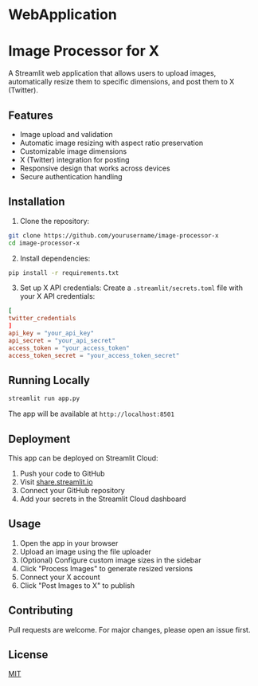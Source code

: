 # WebApplication
# Image Processor for X

A Streamlit web application that allows users to upload images, automatically resize them to specific dimensions, and post them to X (Twitter).

## Features

- Image upload and validation
- Automatic image resizing with aspect ratio preservation
- Customizable image dimensions
- X (Twitter) integration for posting
- Responsive design that works across devices
- Secure authentication handling

## Installation

1. Clone the repository:
```bash
git clone https://github.com/yourusername/image-processor-x
cd image-processor-x
```

2. Install dependencies:
```bash
pip install -r requirements.txt
```

3. Set up X API credentials:
Create a `.streamlit/secrets.toml` file with your X API credentials:
```toml
[
twitter_credentials
]
api_key = "your_api_key"
api_secret = "your_api_secret"
access_token = "your_access_token"
access_token_secret = "your_access_token_secret"
```

## Running Locally

```bash
streamlit run app.py
```

The app will be available at `http://localhost:8501`

## Deployment

This app can be deployed on Streamlit Cloud:

1. Push your code to GitHub
2. Visit [share.streamlit.io](https://share.streamlit.io)
3. Connect your GitHub repository
4. Add your secrets in the Streamlit Cloud dashboard

## Usage

1. Open the app in your browser
2. Upload an image using the file uploader
3. (Optional) Configure custom image sizes in the sidebar
4. Click "Process Images" to generate resized versions
5. Connect your X account
6. Click "Post Images to X" to publish

## Contributing

Pull requests are welcome. For major changes, please open an issue first.

## License

[MIT](https://choosealicense.com/licenses/mit/)
